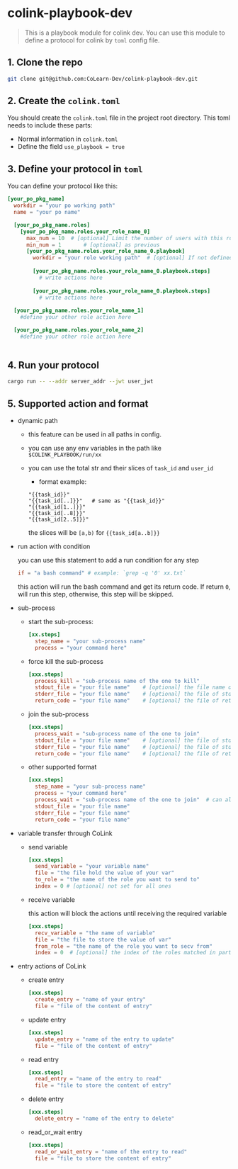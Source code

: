 # colink-playbook-dev

> This is a playbook module for colink dev.
> You can use this module to define a protocol for colink by `toml` config file.

## 1. Clone the repo

```bash
git clone git@github.com:CoLearn-Dev/colink-playbook-dev.git
```

## 2. Create the `colink.toml`

You should create the `colink.toml` file in the project root directory. This toml needs to include these parts:

* Normal information in `colink.toml`
* Define the field `use_playbook = true`

## 3. Define your protocol in `toml`

You can define your protocol like this:

```toml
[your_po_pkg_name]
  workdir = "your po working path"
  name = "your po name"

  [your_po_pkg_name.roles]
    [your_po_pkg_name.roles.your_role_name_0]
      max_num = 10	# [optional] Limit the number of users with this role in this po
      min_num = 1		# [optional] as previous
      [your_po_pkg_name.roles.your_role_name_0.playbook]
        workdir = "your role working path"	# [optional] If not defined, will set the po working path as role path
          
        [your_po_pkg_name.roles.your_role_name_0.playbook.steps]
          # write actions here
          
        [your_po_pkg_name.roles.your_role_name_0.playbook.steps]
          # write actions here
          
  [your_po_pkg_name.roles.your_role_name_1]
    #define your other role action here

  [your_po_pkg_name.roles.your_role_name_2]
    #define your other role action here
			
```

## 4. Run your protocol

```bash
cargo run -- --addr server_addr --jwt user_jwt
```

## 5. Supported action and format

* dynamic path

  * this feature can be used in all paths in config.

  * you can use any env variables in the path like `$COLINK_PLAYBOOK/run/xx`

  * you can use the total str and their slices of `task_id` and `user_id`

    * format example:

    ```
    "{{task_id}}"
    "{{task_id[..]}}"	# same as "{{task_id}}"
    "{{task_id[1..]}}"
    "{{task_id[..8]}}"
    "{{task_id[2..5]}}"
    ```

    the slices will be `[a,b)` for `{{task_id[a..b]}}`

* run action with condition

  you can use this statement to add a run condition for any step

  ```toml
  if = "a bash command"	# example: `grep -q '0' xx.txt`
  ```

  this action will run the bash command and get its return code. If return `0`, will run this step, otherwise, this step will be skipped.

* sub-process

  * start the sub-process:

    ```toml
    [xx.steps]
      step_name = "your sub-process name"
      process = "your command here"
    ```

  * force kill the sub-process

    ```toml
    [xxx.steps]
      process_kill = "sub-process name of the one to kill"
      stdout_file = "your file name"	# [optional] the file name of this process's stdout
      stderr_file = "your file name"	# [optional] the file of stderr
      return_code = "your file name"	# [optional] the file of return code(exit code)
    ```

  * join the sub-process

    ```toml
    [xxx.steps]
      process_wait = "sub-process name of the one to join"
      stdout_file = "your file name"	# [optional] the file of stdout
      stderr_file = "your file name"	# [optional] the file of stderr
      return_code = "your file name"	# [optional] the file of return code(exit code)
    ```

  * other supported format

    ```toml
    [xxx.steps]
      step_name = "your sub-process name"
      process = "your command here"
      process_wait = "sub-process name of the one to join"	# can also be replace with `process_kill`
      stdout_file = "your file name"
      stderr_file = "your file name"
      return_code = "your file name"
    ```

* variable transfer through CoLink

  * send variable

    ```toml
    [xxx.steps]
      send_variable = "your variable name"
      file = "the file hold the value of your var"
      to_role = "the name of the role you want to send to"
      index = 0 # [optional] not set for all ones
    ```

  * receive variable

    this action will block the actions until receiving the required variable

    ```toml
    [xxx.steps]
      recv_variable = "the name of variable"
      file = "the file to store the value of var"
      from_role = "the name of the role you want to secv from"
      index = 0  # [optional] the index of the roles matched in participants
    ```

* entry actions of CoLink

  * create entry

    ```toml
    [xxx.steps]
      create_entry = "name of your entry"
      file = "file of the content of entry"
    ```

  * update entry

    ```toml
    [xxx.steps]
      update_entry = "name of the entry to update"
      file = "file of the content of entry"
    ```

  * read entry

    ```toml
    [xxx.steps]
      read_entry = "name of the entry to read"
      file = "file to store the content of entry"
    ```

  * delete entry

    ```toml
    [xxx.steps]
      delete_entry = "name of the entry to delete"
    ```

  * read_or_wait entry

    ```toml
    [xxx.steps]
      read_or_wait_entry = "name of the entry to read"
      file = "file to store the content of entry"
    ```